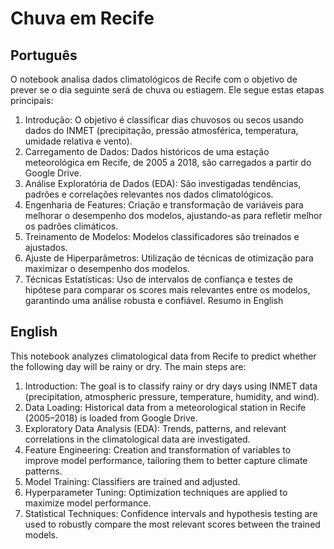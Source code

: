 # Chuva em Recife


## Português
O notebook analisa dados climatológicos de Recife com o objetivo de prever se o dia seguinte será de chuva ou estiagem. Ele segue estas etapas principais:

1. Introdução: O objetivo é classificar dias chuvosos ou secos usando dados do INMET (precipitação, pressão atmosférica, temperatura, umidade relativa e vento).
2. Carregamento de Dados: Dados históricos de uma estação meteorológica em Recife, de 2005 a 2018, são carregados a partir do Google Drive.
3. Análise Exploratória de Dados (EDA): São investigadas tendências, padrões e correlações relevantes nos dados climatológicos.
4. Engenharia de Features: Criação e transformação de variáveis para melhorar o desempenho dos modelos, ajustando-as para refletir melhor os padrões climáticos.
5. Treinamento de Modelos: Modelos classificadores são treinados e ajustados.
6. Ajuste de Hiperparâmetros: Utilização de técnicas de otimização para maximizar o desempenho dos modelos.
7. Técnicas Estatísticas: Uso de intervalos de confiança e testes de hipótese para comparar os scores mais relevantes entre os modelos, garantindo uma análise robusta e confiável.
Resumo in English

## English
This notebook analyzes climatological data from Recife to predict whether the following day will be rainy or dry. The main steps are:

1. Introduction: The goal is to classify rainy or dry days using INMET data (precipitation, atmospheric pressure, temperature, humidity, and wind).
2. Data Loading: Historical data from a meteorological station in Recife (2005–2018) is loaded from Google Drive.
3. Exploratory Data Analysis (EDA): Trends, patterns, and relevant correlations in the climatological data are investigated.
4. Feature Engineering: Creation and transformation of variables to improve model performance, tailoring them to better capture climate patterns.
5. Model Training: Classifiers are trained and adjusted.
6. Hyperparameter Tuning: Optimization techniques are applied to maximize model performance.
7. Statistical Techniques: Confidence intervals and hypothesis testing are used to robustly compare the most relevant scores between the trained models.
